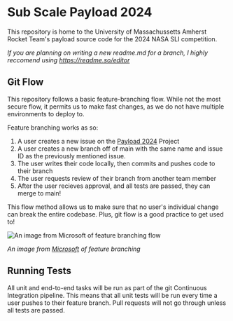 
# Sub Scale Payload 2024

This repository is home to the University of Massachussetts Amherst Rocket Team's payload source code for the 2024 NASA SLI competition.

_If you are planning on writing a new readme.md for a branch, I highly reccomend using https://readme.so/editor_


## Git Flow

This repository follows a basic feature-branching flow. While not the most secure flow, it permits us to make fast changes, as we do not have multiple environments to deploy to.

Feature branching works as so:
1. A user creates a new issue on the [Payload 2024]() Project
2. A user creates a new branch off of main with the same name and issue ID as the previously mentioned issue.
3. The user writes their code locally, then commits and pushes code to their branch
4. The user requests review of their branch from another team member
5. After the user recieves approval, and all tests are passed, they can merge to main!

This flow method allows us to make sure that no user's individual change can break the entire codebase. Plus, git flow is a good practice to get used to!

![An image from Microsoft of feature branching flow](https://learn.microsoft.com/en-us/azure/devops/repos/git/media/branching-guidance/featurebranching.png?view=azure-devops)

_An image from [Microsoft](https://learn.microsoft.com/en-us/azure/devops/repos/git/git-branching-guidance?view=azure-devops) of feature branching_

## Running Tests

All unit and end-to-end tasks will be run as part of the git  Continuous Integration pipeline. This means that all unit tests will be run every time a user pushes to their feature branch. Pull requests will not go through unless all tests are passed.

